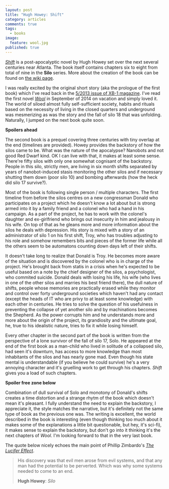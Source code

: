 ```yaml
---
layout: post
title: "Hugh Howey: Shift"
category: articles
comments: true
tags: 
  - books
image: 
  feature: wool.jpg
published: true
---
```


_[Shift](https://www.goodreads.com/book/show/17391185-shift "GoodReads")_ is a post-apocalyptic novel by Hugh Howey set over the next several centuries near Atlanta. The book itself contains chapters six to eight from total of nine in the **Silo** series. More about the creation of the book can be found on [the wiki page](http://en.wikipedia.org/wiki/Silo_%28series%29 "Wikipedia").

I was really excited by the original short story (aka the prologue of the first book) which I've read back in the [5/2013 issue of XB-1 magazine](http://www.casopisxb1.cz/obsahy/obsah-xb-1-52013/). I've read the first novel _[Wool](https://www.goodreads.com/book/show/13453029-wool-omnibus "GoodReads")_ in September of 2014 on vacation and simply loved it. The world of siloed almost fully self-sufficient society, habits and rituals based on the necessity of living in the closed quarters and underground was mesmerizing as was the story and the fall of silo 18 that was unfolding. Naturally, I jumped on the next book quite soon.

**Spoilers ahead**

The second book is a prequel covering three centuries with tiny overlap at the end (timelines are provided). Howey provides the backstory of how the silos came to be. What was the nature of the apocalypse? Nanobots and not good Red Dwarf kind. OK I can live with that, it makes at least some sense. There're fifty silos with only one somewhat cognisant of the backstory. People in this silo, strictly men, are living in six month shifts separated by years of nanobot-induced stasis monitoring the other silos and if necessary shutting them down (poor silo 10) and bombing afterwards (how the heck did silo 17 survive?).

Most of the book is following single person / multiple characters. The first timeline from before the silos centres on a new congressman Donald who participates on a project which he doesn't know a lot about but is strong armed into it by a family friend and a colonel who had a hand in his campaign. As a part of the project, he has to work with the colonel's daughter and ex-girlfriend who brings out insecurity in him and jealousy in his wife. On top of that as he gleans more and more information about the silos he deals with depression. His story is mixed with a story of an administrator of silo 1 on his first shift, Troy, who has troubles adjusting to his role and somehow remembers bits and pieces of the former life while all the others seem to be automatons counting down days left of their shifts. 

It doesn't take long to realize that Donald is Troy. He becomes more aware of the situation and is discovered by the colonel who is in charge of the project. He's brought back from statis in a crisis when he's expected to be useful based on a note by the chief designer of the silos, a psychologist, who commited suicide. Donald deals with losing his life, his wife (who lives in one of the other silos and marries his best friend there), the dull nature of shifts, people whose memories are practically erased while they monitor and control over forty underground societies which haven't had any contact (except the heads of IT who are privy to at least some knowledge) with each other in centuries. He tries to solve the question of his usefulness in preventing the collapse of yet another silo and by machinations becomes the Shepherd. As the power corrupts him and he understands more and more about the origin of the project, its grandiosity and the ultimate goal, he, true to his idealistic nature, tries to fix it while losing himself.

Every other chapter in the second part of the book is written from the perspective of a lone survivor of the fall of silo 17, Solo. He appeared at the end of the first book as a man-child who lived in solitude of a collapsed silo, had seen it's downturn, has access to more knowledge than most inhabitants of the silos and has nearly gone mad. Even though his state mental is understandable (if you believe he could survive) he's a very annoying character and it's gruelling work to get through his chapters. _Shift_ gives you a load of such chapters.

**Spoiler free zone below**

Combination of dull survival of Solo and monotony of Donald's shifts creates a time distortion and a strange rhytm of the book which doesn't mean it's pleasant. I fully understand the need to explain the backstory, I appreciate it, the style matches the narrative, but it's definitely not the same type of book as the previous one was. The writing is excellent, the world described in the book is interesting (even though thinking too much about it makes some of the explanations a little bit questionable, but hey, it's sci-fi), it makes sense to explain the backstory, but don't go into it thinking it's the next chapters of _Wool_. I'm looking forward to that in the very last book.

The quote below nicely echoes the main point of Phillip Zimbardo's _[The Lucifer Effect](https://www.goodreads.com/book/show/359194.The_Lucifer_Effect "GoodReads")_.

> His discovery was that evil men arose from evil systems, and that any man had the potential to be perverted. Which was why some systems needed to come to an end.
>
> **Hugh Howey**: _Silo_